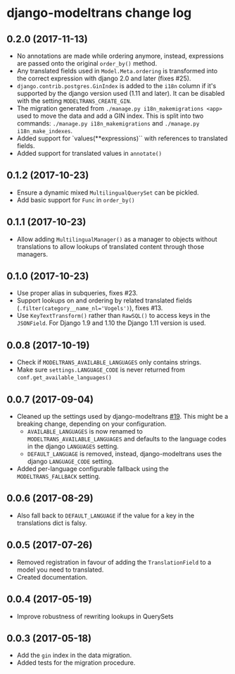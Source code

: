 # django-modeltrans change log

## 0.2.0 (2017-11-13)
 - No annotations are made while ordering anymore, instead, expressions are passed onto the original `order_by()` method.
 - Any translated fields used in `Model.Meta.ordering` is transformed into the correct expression with django 2.0 and later (fixes #25).
 - `django.contrib.postgres.GinIndex` is added to the `i18n` column if it's supported by the django version used (1.11 and later). It can be disabled with the setting `MODELTRANS_CREATE_GIN`.
 - The migration generated from `./manage.py i18n_makemigrations <app>` used to move the data and add a GIN index. This is split into two commands: `./manage.py i18n_makemigrations` and `./manage.py i18n_make_indexes`.
 - Added support for `values(**expressions)`` with references to translated fields.
 - Added support for translated values in `annotate()`

## 0.1.2 (2017-10-23)
 - Ensure a dynamic mixed `MultilingualQuerySet` can be pickled.
 - Add basic support for `Func` in `order_by()`

## 0.1.1 (2017-10-23)
 - Allow adding `MultilingualManager()` as a manager to objects without translations to allow lookups
   of translated content through those managers.

## 0.1.0 (2017-10-23)
 - Use proper alias in subqueries, fixes #23.
 - Support lookups on and ordering by related translated fields (`.filter(category__name_nl='Vogels')`), fixes #13.
 - Use `KeyTextTransform()` rather than `RawSQL()` to access keys in the `JSONField`. For Django 1.9 and 1.10 the Django 1.11 version is used.

## 0.0.8 (2017-10-19)
 - Check if `MODELTRANS_AVAILABLE_LANGUAGES` only contains strings.
 - Make sure `settings.LANGUAGE_CODE` is never returned from `conf.get_available_languages()`

## 0.0.7 (2017-09-04)
 - Cleaned up the settings used by django-modeltrans [#19](https://github.com/zostera/django-modeltrans/pull/19).
   This might be a breaking change, depending on your configuration.
    * `AVAILABLE_LANGUAGES` is now renamed to `MODELTRANS_AVAILABLE_LANGUAGES` and defaults to the language codes in the
      django `LANGUAGES` setting.
    * `DEFAULT_LANGUAGE` is removed, instead, django-modeltrans uses the django `LANGUAGE_CODE` setting.
 - Added per-language configurable fallback using the `MODELTRANS_FALLBACK` setting.

## 0.0.6 (2017-08-29)
 - Also fall back to `DEFAULT_LANGUAGE` if the value for a key in the translations dict is falsy.

## 0.0.5 (2017-07-26)
 - Removed registration in favour of adding the `TranslationField` to a model you need to translated.
 - Created documentation.

## 0.0.4 (2017-05-19)
 - Improve robustness of rewriting lookups in QuerySets

## 0.0.3 (2017-05-18)
 - Add the `gin` index in the data migration.
 - Added tests for the migration procedure.
